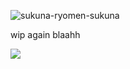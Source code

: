 
![sukuna-ryomen-sukuna](https://github.com/user-attachments/assets/bf9e3bbc-d48c-4a50-9b7e-1ef2e26d6ca2)


wip again blaahh

![](https://komarev.com/ghpvc/?username=malevolenttshrine&color=grey)
